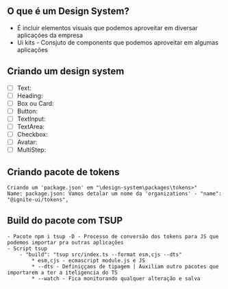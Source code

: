 ## O que é um Design System?
  - É incluir elementos visuais que podemos aproveitar em diversar aplicaçóes da empresa
  - Ui kits - Consjuto de components que podemos aproveitar em algumas aplicações

## Criando um design system
  - [ ] Text: 
  - [ ] Heading:
  - [ ] Box ou Card:
  - [ ] Button: 
  - [ ] TextInput:
  - [ ] TextArea:
  - [ ] Checkbox:
  - [ ] Avatar:
  - [ ] MultiStep:

## Criando pacote de tokens
    Criando um 'package.json' em "\design-system\packages\tokens>"
    Name: package.json: Vamos detalar um nome da 'organizations' - "name": "@ignite-ui/tokens",

## Build do pacote com TSUP
    - Pacote npm i tsup -D - Processo de conversão dos tokens para JS que podemos importar pra outras aplicações
    - Script tsup 
        - "build": "tsup src/index.ts --format esm,cjs --dts" 
            * esm,cjs - ecmascript module.js e JS
            * --dts - Definiççaos de tipagem | Auxiliam outro pacotes que importarem a ter a iteligencia do TS
            * --watch - Fica monitorando qualquer alteração e salva